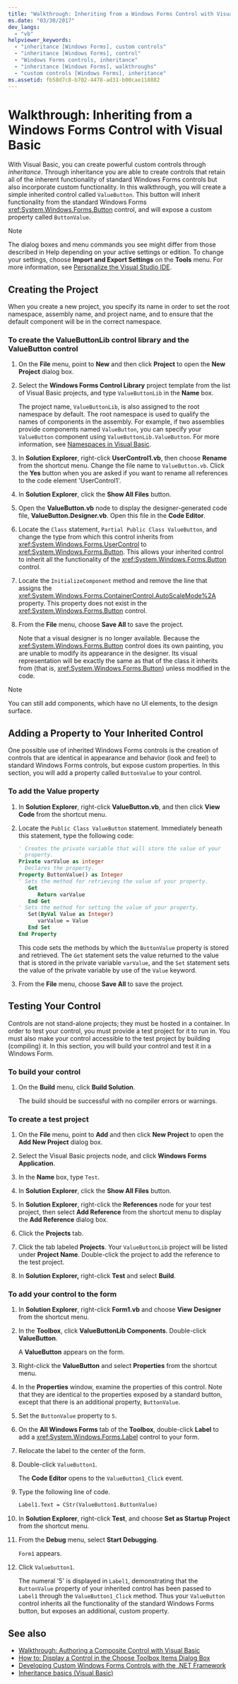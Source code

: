 ```yaml
---
title: "Walkthrough: Inheriting from a Windows Forms Control with Visual Basic"
ms.date: "03/30/2017"
dev_langs: 
  - "vb"
helpviewer_keywords: 
  - "inheritance [Windows Forms], custom controls"
  - "inheritance [Windows Forms], control"
  - "Windows Forms controls, inheritance"
  - "inheritance [Windows Forms], walkthroughs"
  - "custom controls [Windows Forms], inheritance"
ms.assetid: fb58d7c8-b702-4478-ad31-b00cae118882
---
```

# Walkthrough: Inheriting from a Windows Forms Control with Visual Basic
With Visual Basic, you can create powerful custom controls through *inheritance*. Through inheritance you are able to create controls that retain all of the inherent functionality of standard Windows Forms controls but also incorporate custom functionality. In this walkthrough, you will create a simple inherited control called `ValueButton`. This button will inherit functionality from the standard Windows Forms <xref:System.Windows.Forms.Button> control, and will expose a custom property called `ButtonValue`.  
  
> [!NOTE]
>  The dialog boxes and menu commands you see might differ from those described in Help depending on your active settings or edition. To change your settings, choose **Import and Export Settings** on the **Tools** menu. For more information, see [Personalize the Visual Studio IDE](/visualstudio/ide/personalizing-the-visual-studio-ide).  
  
## Creating the Project  
 When you create a new project, you specify its name in order to set the root namespace, assembly name, and project name, and to ensure that the default component will be in the correct namespace.  
  
### To create the ValueButtonLib control library and the ValueButton control  
  
1. On the **File** menu, point to **New** and then click **Project** to open the **New Project** dialog box.  
  
2. Select the **Windows Forms Control Library** project template from the list of Visual Basic projects, and type `ValueButtonLib` in the **Name** box.  
  
     The project name, `ValueButtonLib`, is also assigned to the root namespace by default. The root namespace is used to qualify the names of components in the assembly. For example, if two assemblies provide components named `ValueButton`, you can specify your `ValueButton` component using `ValueButtonLib.ValueButton`. For more information, see [Namespaces in Visual Basic](~/docs/visual-basic/programming-guide/program-structure/namespaces.md).  
  
3. In **Solution Explorer**, right-click **UserControl1.vb**, then choose **Rename** from the shortcut menu. Change the file name to `ValueButton.vb`. Click the **Yes** button when you are asked if you want to rename all references to the code element 'UserControl1'.  
  
4. In **Solution Explorer**, click the **Show All Files** button.  
  
5. Open the **ValueButton.vb** node to display the designer-generated code file, **ValueButton.Designer.vb**. Open this file in the **Code Editor**.  
  
6. Locate the `Class` statement, `Partial Public Class ValueButton`, and change the type from which this control inherits from <xref:System.Windows.Forms.UserControl> to <xref:System.Windows.Forms.Button>. This allows your inherited control to inherit all the functionality of the <xref:System.Windows.Forms.Button> control.  
  
7. Locate the `InitializeComponent` method and remove the line that assigns the <xref:System.Windows.Forms.ContainerControl.AutoScaleMode%2A> property. This property does not exist in the <xref:System.Windows.Forms.Button> control.  
  
8. From the **File** menu, choose **Save All** to save the project.  
  
     Note that a visual designer is no longer available. Because the <xref:System.Windows.Forms.Button> control does its own painting, you are unable to modify its appearance in the designer. Its visual representation will be exactly the same as that of the class it inherits from (that is, <xref:System.Windows.Forms.Button>) unless modified in the code.  
  
> [!NOTE]
>  You can still add components, which have no UI elements, to the design surface.  
  
## Adding a Property to Your Inherited Control  
 One possible use of inherited Windows Forms controls is the creation of controls that are identical in appearance and behavior (look and feel) to standard Windows Forms controls, but expose custom properties. In this section, you will add a property called `ButtonValue` to your control.  
  
### To add the Value property  
  
1. In **Solution Explorer**, right-click **ValueButton.vb**, and then click **View Code** from the shortcut menu.  
  
2. Locate the `Public Class ValueButton` statement. Immediately beneath this statement, type the following code:  
  
    ```vb  
    ' Creates the private variable that will store the value of your   
    ' property.  
    Private varValue as integer  
    ' Declares the property.  
    Property ButtonValue() as Integer  
    ' Sets the method for retrieving the value of your property.  
       Get  
          Return varValue  
       End Get  
    ' Sets the method for setting the value of your property.  
       Set(ByVal Value as Integer)  
          varValue = Value  
       End Set  
    End Property  
    ```  
  
     This code sets the methods by which the `ButtonValue` property is stored and retrieved. The `Get` statement sets the value returned to the value that is stored in the private variable `varValue`, and the `Set` statement sets the value of the private variable by use of the `Value` keyword.  
  
3. From the **File** menu, choose **Save All** to save the project.  
  
## Testing Your Control  
 Controls are not stand-alone projects; they must be hosted in a container. In order to test your control, you must provide a test project for it to run in. You must also make your control accessible to the test project by building (compiling) it. In this section, you will build your control and test it in a Windows Form.  
  
### To build your control  
  
1. On the **Build** menu, click **Build Solution**.  
  
     The build should be successful with no compiler errors or warnings.  
  
### To create a test project  
  
1. On the **File** menu, point to **Add** and then click **New Project** to open the **Add New Project** dialog box.  
  
2. Select the Visual Basic projects node, and click **Windows Forms Application**.  
  
3. In the **Name** box, type `Test`.  
  
4. In **Solution Explorer**, click the **Show All Files** button.  
  
5. In **Solution Explorer**, right-click the **References** node for your test project, then select **Add Reference** from the shortcut menu to display the **Add Reference** dialog box.  
  
6. Click the **Projects** tab.  
  
7. Click the tab labeled **Projects**. Your `ValueButtonLib` project will be listed under **Project Name**. Double-click the project to add the reference to the test project.  
  
8. In **Solution Explorer,** right-click **Test** and select **Build**.  
  
### To add your control to the form  
  
1. In **Solution Explorer**, right-click **Form1.vb** and choose **View Designer** from the shortcut menu.  
  
2. In the **Toolbox**, click **ValueButtonLib Components**. Double-click **ValueButton**.  
  
     A **ValueButton** appears on the form.  
  
3. Right-click the **ValueButton** and select **Properties** from the shortcut menu.  
  
4. In the **Properties** window, examine the properties of this control. Note that they are identical to the properties exposed by a standard button, except that there is an additional property, `ButtonValue`.  
  
5. Set the `ButtonValue` property to `5`.  
  
6. On the **All Windows Forms** tab of the **Toolbox**, double-click **Label** to add a <xref:System.Windows.Forms.Label> control to your form.  
  
7. Relocate the label to the center of the form.  
  
8. Double-click `ValueButton1`.  
  
     The **Code Editor** opens to the `ValueButton1_Click` event.  
  
9. Type the following line of code.  
  
    ```vb  
    Label1.Text = CStr(ValueButton1.ButtonValue)  
    ```  
  
10. In **Solution Explorer**, right-click **Test**, and choose **Set as Startup Project** from the shortcut menu.  
  
11. From the **Debug** menu, select **Start Debugging**.  
  
     `Form1` appears.  
  
12. Click `Valuebutton1`.  
  
     The numeral '5' is displayed in `Label1`, demonstrating that the `ButtonValue` property of your inherited control has been passed to `Label1` through the `ValueButton1_Click` method. Thus your `ValueButton` control inherits all the functionality of the standard Windows Forms button, but exposes an additional, custom property.  
  
## See also

- [Walkthrough: Authoring a Composite Control with Visual Basic](walkthrough-authoring-a-composite-control-with-visual-basic.md)
- [How to: Display a Control in the Choose Toolbox Items Dialog Box](how-to-display-a-control-in-the-choose-toolbox-items-dialog-box.md)
- [Developing Custom Windows Forms Controls with the .NET Framework](developing-custom-windows-forms-controls.md)
- [Inheritance basics (Visual Basic)](~/docs/visual-basic/programming-guide/language-features/objects-and-classes/inheritance-basics.md)
